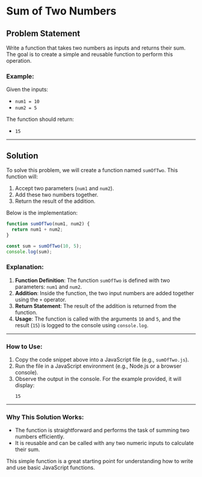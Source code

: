 # Sum of Two Numbers

## Problem Statement
Write a function that takes two numbers as inputs and returns their sum. The goal is to create a simple and reusable function to perform this operation.

### Example:
Given the inputs:
- `num1 = 10`
- `num2 = 5`

The function should return:
- `15`

---

## Solution
To solve this problem, we will create a function named `sumOfTwo`. This function will:
1. Accept two parameters (`num1` and `num2`).
2. Add these two numbers together.
3. Return the result of the addition.

Below is the implementation:

```javascript
function sumOfTwo(num1, num2) {
  return num1 + num2;
}

const sum = sumOfTwo(10, 5);
console.log(sum);
```

### Explanation:
1. **Function Definition**: The function `sumOfTwo` is defined with two parameters: `num1` and `num2`.
2. **Addition**: Inside the function, the two input numbers are added together using the `+` operator.
3. **Return Statement**: The result of the addition is returned from the function.
4. **Usage**: The function is called with the arguments `10` and `5`, and the result (`15`) is logged to the console using `console.log`.

---

### How to Use:
1. Copy the code snippet above into a JavaScript file (e.g., `sumOfTwo.js`).
2. Run the file in a JavaScript environment (e.g., Node.js or a browser console).
3. Observe the output in the console. For the example provided, it will display:
   ```
   15
   ```

---

### Why This Solution Works:
- The function is straightforward and performs the task of summing two numbers efficiently.
- It is reusable and can be called with any two numeric inputs to calculate their sum.

This simple function is a great starting point for understanding how to write and use basic JavaScript functions.


